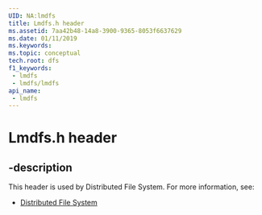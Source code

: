 ```yaml
---
UID: NA:lmdfs
title: Lmdfs.h header
ms.assetid: 7aa42b48-14a8-3900-9365-8053f6637629
ms.date: 01/11/2019
ms.keywords: 
ms.topic: conceptual
tech.root: dfs
f1_keywords:
 - lmdfs
 - lmdfs/lmdfs
api_name:
 - lmdfs
---
```


# Lmdfs.h header


## -description

This header is used by Distributed File System. For more information, see:

- [Distributed File System](../_dfs/index.md)

